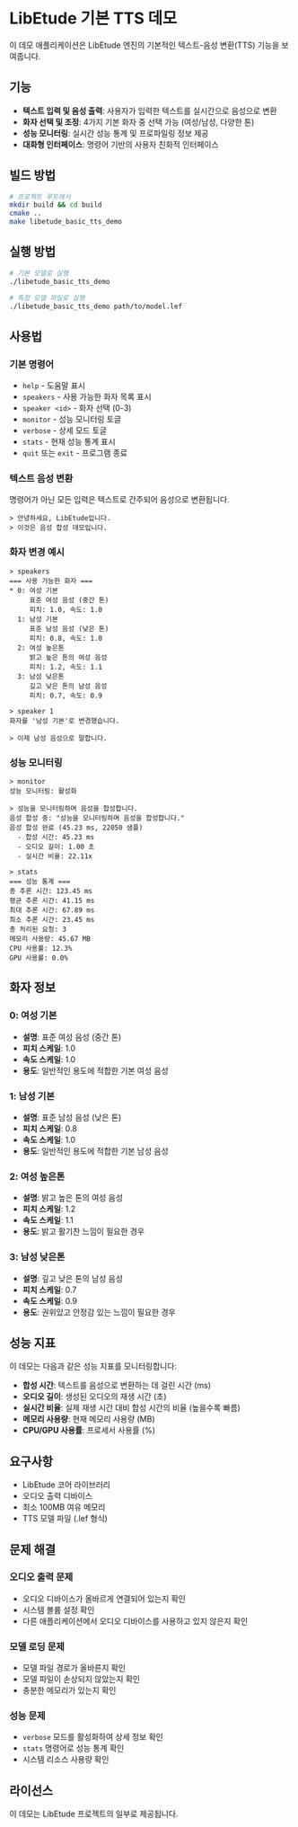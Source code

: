 # LibEtude 기본 TTS 데모

이 데모 애플리케이션은 LibEtude 엔진의 기본적인 텍스트-음성 변환(TTS) 기능을 보여줍니다.

## 기능

- **텍스트 입력 및 음성 출력**: 사용자가 입력한 텍스트를 실시간으로 음성으로 변환
- **화자 선택 및 조정**: 4가지 기본 화자 중 선택 가능 (여성/남성, 다양한 톤)
- **성능 모니터링**: 실시간 성능 통계 및 프로파일링 정보 제공
- **대화형 인터페이스**: 명령어 기반의 사용자 친화적 인터페이스

## 빌드 방법

```bash
# 프로젝트 루트에서
mkdir build && cd build
cmake ..
make libetude_basic_tts_demo
```

## 실행 방법

```bash
# 기본 모델로 실행
./libetude_basic_tts_demo

# 특정 모델 파일로 실행
./libetude_basic_tts_demo path/to/model.lef
```

## 사용법

### 기본 명령어

- `help` - 도움말 표시
- `speakers` - 사용 가능한 화자 목록 표시
- `speaker <id>` - 화자 선택 (0-3)
- `monitor` - 성능 모니터링 토글
- `verbose` - 상세 모드 토글
- `stats` - 현재 성능 통계 표시
- `quit` 또는 `exit` - 프로그램 종료

### 텍스트 음성 변환

명령어가 아닌 모든 입력은 텍스트로 간주되어 음성으로 변환됩니다.

```
> 안녕하세요, LibEtude입니다.
> 이것은 음성 합성 데모입니다.
```

### 화자 변경 예시

```
> speakers
=== 사용 가능한 화자 ===
* 0: 여성 기본
     표준 여성 음성 (중간 톤)
     피치: 1.0, 속도: 1.0
  1: 남성 기본
     표준 남성 음성 (낮은 톤)
     피치: 0.8, 속도: 1.0
  2: 여성 높은톤
     밝고 높은 톤의 여성 음성
     피치: 1.2, 속도: 1.1
  3: 남성 낮은톤
     깊고 낮은 톤의 남성 음성
     피치: 0.7, 속도: 0.9

> speaker 1
화자를 '남성 기본'로 변경했습니다.

> 이제 남성 음성으로 말합니다.
```

### 성능 모니터링

```
> monitor
성능 모니터링: 활성화

> 성능을 모니터링하며 음성을 합성합니다.
음성 합성 중: "성능을 모니터링하며 음성을 합성합니다."
음성 합성 완료 (45.23 ms, 22050 샘플)
  - 합성 시간: 45.23 ms
  - 오디오 길이: 1.00 초
  - 실시간 비율: 22.11x

> stats
=== 성능 통계 ===
총 추론 시간: 123.45 ms
평균 추론 시간: 41.15 ms
최대 추론 시간: 67.89 ms
최소 추론 시간: 23.45 ms
총 처리된 요청: 3
메모리 사용량: 45.67 MB
CPU 사용률: 12.3%
GPU 사용률: 0.0%
```

## 화자 정보

### 0: 여성 기본
- **설명**: 표준 여성 음성 (중간 톤)
- **피치 스케일**: 1.0
- **속도 스케일**: 1.0
- **용도**: 일반적인 용도에 적합한 기본 여성 음성

### 1: 남성 기본
- **설명**: 표준 남성 음성 (낮은 톤)
- **피치 스케일**: 0.8
- **속도 스케일**: 1.0
- **용도**: 일반적인 용도에 적합한 기본 남성 음성

### 2: 여성 높은톤
- **설명**: 밝고 높은 톤의 여성 음성
- **피치 스케일**: 1.2
- **속도 스케일**: 1.1
- **용도**: 밝고 활기찬 느낌이 필요한 경우

### 3: 남성 낮은톤
- **설명**: 깊고 낮은 톤의 남성 음성
- **피치 스케일**: 0.7
- **속도 스케일**: 0.9
- **용도**: 권위있고 안정감 있는 느낌이 필요한 경우

## 성능 지표

이 데모는 다음과 같은 성능 지표를 모니터링합니다:

- **합성 시간**: 텍스트를 음성으로 변환하는 데 걸린 시간 (ms)
- **오디오 길이**: 생성된 오디오의 재생 시간 (초)
- **실시간 비율**: 실제 재생 시간 대비 합성 시간의 비율 (높을수록 빠름)
- **메모리 사용량**: 현재 메모리 사용량 (MB)
- **CPU/GPU 사용률**: 프로세서 사용률 (%)

## 요구사항

- LibEtude 코어 라이브러리
- 오디오 출력 디바이스
- 최소 100MB 여유 메모리
- TTS 모델 파일 (.lef 형식)

## 문제 해결

### 오디오 출력 문제
- 오디오 디바이스가 올바르게 연결되어 있는지 확인
- 시스템 볼륨 설정 확인
- 다른 애플리케이션에서 오디오 디바이스를 사용하고 있지 않은지 확인

### 모델 로딩 문제
- 모델 파일 경로가 올바른지 확인
- 모델 파일이 손상되지 않았는지 확인
- 충분한 메모리가 있는지 확인

### 성능 문제
- `verbose` 모드를 활성화하여 상세 정보 확인
- `stats` 명령어로 성능 통계 확인
- 시스템 리소스 사용량 확인

## 라이선스

이 데모는 LibEtude 프로젝트의 일부로 제공됩니다.